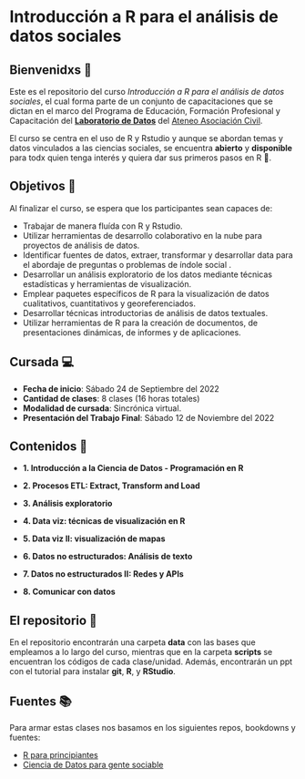 
# Introducción a R para el análisis de datos sociales 

## Bienvenidxs 🙌 

Este es el repositorio del curso *Introducción a R para el análisis de datos sociales*, el cual forma parte de un conjunto de capacitaciones que se dictan en el marco del Programa de Educación, Formación Profesional y Capacitación del [**Laboratorio de Datos**](https://elateneo.org.ar/laboratorio-de-datos/) del [Ateneo Asociación Civil](https://elateneo.org.ar/). 

El curso se centra en el uso de R y Rstudio y aunque se abordan temas y datos vinculados a las ciencias sociales, se encuentra **abierto** y **disponible** para todx quien tenga interés y quiera dar sus primeros pasos en R 💪. 

## Objetivos 🎯 

Al finalizar el curso, se espera que los participantes sean capaces de:

- Trabajar de manera fluída con R y Rstudio.
- Utilizar herramientas de desarrollo colaborativo en la nube para proyectos de análisis de datos.
- Identificar fuentes de datos, extraer, transformar y desarrollar data para el abordaje de preguntas o problemas de índole social .
- Desarrollar un análisis exploratorio de los datos mediante técnicas estadísticas y herramientas de visualización. 
- Emplear paquetes específicos de R para la visualización de datos cualitativos, cuantitativos y georeferenciados.
- Desarrollar técnicas introductorias de análisis de datos textuales.
- Utilizar herramientas de R para la creación de documentos, de presentaciones dinámicas, de informes y de aplicaciones. 

## Cursada 💻 

- **Fecha de inicio**: Sábado 24 de Septiembre del 2022
- **Cantidad de clases**: 8 clases (16 horas totales) 
- **Modalidad de cursada**: Sincrónica virtual. 
- **Presentación del Trabajo Final**: Sábado 12 de Noviembre del 2022

## Contenidos 🔨 

- **1. Introducción a la Ciencia de Datos - Programación en R** 

- **2. Procesos ETL: Extract, Transform and Load** 

- **3. Análisis exploratorio**

- **4. Data viz: técnicas de visualización en R**

- **5. Data viz II: visualización de mapas**

- **6. Datos no estructurados: Análisis de texto**

- **7. Datos no estructurados II: Redes y APIs**

- **8. Comunicar con datos**

## El repositorio 📁 

En el repositorio encontrarán una carpeta **data** con las bases que empleamos a lo largo del curso, mientras que en la carpeta **scripts** se encuentran los códigos de cada clase/unidad. Además, encontrarán un ppt con el tutorial para instalar **git**, **R**, y **RStudio**. 


## Fuentes 📚 

Para armar estas clases nos basamos en los siguientes repos, bookdowns y fuentes: 

- [R para principiantes](https://bookdown.org/jboscomendoza/r-principiantes4/listas.html)
- [Ciencia de Datos para gente sociable](https://bitsandbricks.github.io/ciencia_de_datos_gente_sociable/)


